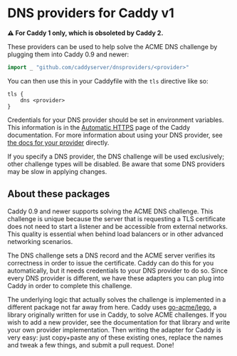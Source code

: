 DNS providers for Caddy v1
==========================

**⚠️ For Caddy 1 only, which is obsoleted by Caddy 2.**

These providers can be used to help solve the ACME DNS challenge by plugging them into Caddy 0.9 and newer:

```go
import _ "github.com/caddyserver/dnsproviders/<provider>"
```

You can then use this in your Caddyfile with the `tls` directive like so:

```plain
tls {
	dns <provider>
}
```

Credentials for your DNS provider should be set in environment variables. This information is in the [Automatic HTTPS](https://caddyserver.com/docs/automatic-https#dns-challenge) page of the Caddy documentation. For more information about using your DNS provider, see [the docs for your provider](https://godoc.org/github.com/go-acme/lego/providers/dns) directly.

If you specify a DNS provider, the DNS challenge will be used exclusively; other challenge types will be disabled. Be aware that some DNS providers may be slow in applying changes.


## About these packages

Caddy 0.9 and newer supports solving the ACME DNS challenge. This challenge is unique because the server that is requesting a TLS certificate does not need to start a listener and be accessible from external networks. This quality is essential when behind load balancers or in other advanced networking scenarios.

The DNS challenge sets a DNS record and the ACME server verifies its correctness in order to issue the certificate. Caddy can do this for you automatically, but it needs credentials to your DNS provider to do so. Since every DNS provider is different, we have these adapters you can plug into Caddy in order to complete this challenge.

The underlying logic that actually solves the challenge is implemented in a different package not far away from here. Caddy uses [go-acme/lego](https://github.com/go-acme/lego), a library originally written for use in Caddy, to solve ACME challenges. If you wish to add a new provider, see the documentation for that library and write your own provider implementation. Then writing the adapter for Caddy is very easy: just copy+paste any of these existing ones, replace the names and tweak a few things, and submit a pull request. Done!
